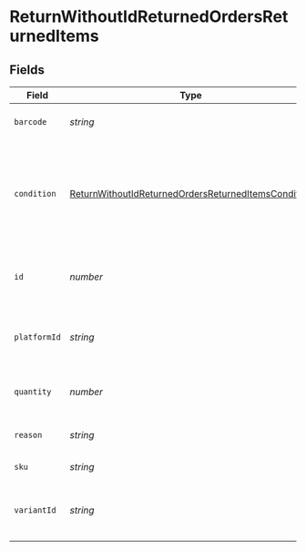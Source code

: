 # ReturnWithoutIdReturnedOrdersReturnedItems


## Fields

| Field                                                                                                                             | Type                                                                                                                              | Required                                                                                                                          | Description                                                                                                                       |
| --------------------------------------------------------------------------------------------------------------------------------- | --------------------------------------------------------------------------------------------------------------------------------- | --------------------------------------------------------------------------------------------------------------------------------- | --------------------------------------------------------------------------------------------------------------------------------- |
| `barcode`                                                                                                                         | *string*                                                                                                                          | :heavy_minus_sign:                                                                                                                | The barcode for the item.                                                                                                         |
| `condition`                                                                                                                       | [ReturnWithoutIdReturnedOrdersReturnedItemsCondition](../../models/shared/returnwithoutidreturnedordersreturneditemscondition.md) | :heavy_minus_sign:                                                                                                                | The condition of the returned items. Can be one of like_new, used, or damaged.                                                    |
| `id`                                                                                                                              | *number*                                                                                                                          | :heavy_minus_sign:                                                                                                                | Unique identifier of the line item within delta.                                                                                  |
| `platformId`                                                                                                                      | *string*                                                                                                                          | :heavy_minus_sign:                                                                                                                | vThe platform-specific ID of the product.                                                                                         |
| `quantity`                                                                                                                        | *number*                                                                                                                          | :heavy_minus_sign:                                                                                                                | The number of returned items.                                                                                                     |
| `reason`                                                                                                                          | *string*                                                                                                                          | :heavy_minus_sign:                                                                                                                | The reaons of the return.                                                                                                         |
| `sku`                                                                                                                             | *string*                                                                                                                          | :heavy_minus_sign:                                                                                                                | The SKU of the item.                                                                                                              |
| `variantId`                                                                                                                       | *string*                                                                                                                          | :heavy_minus_sign:                                                                                                                | The platform-specific ID of the variant.                                                                                          |